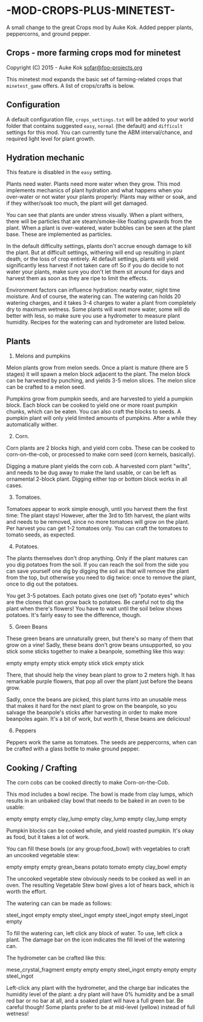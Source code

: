 # -MOD-CROPS-PLUS-MINETEST-
A small change to the great Crops mod by Auke Kok. Added pepper plants, peppercorns, and ground pepper.

## Crops - more farming crops mod for minetest

Copyright (C) 2015 - Auke Kok <sofar@foo-projects.org>

This minetest mod expands the basic set of farming-related crops that
`minetest_game` offers. A list of crops/crafts is below.

## Configuration

A default configuration file, `crops_settings.txt` will be added
to your world folder that contains suggested `easy`, `normal` (the
default) and `difficult` settings for this mod. You can currently tune
the ABM interval/chance, and required light level for plant growth.

## Hydration mechanic

This feature is disabled in the `easy` setting.

Plants need water. Plants need more water when they grow. This mod
implements mechanics of plant hydration and what happens when you
over-water or not water your plants properly: Plants may wither or
soak, and if they wither/soak too much, the plant will get damaged.

You can see that plants are under stress visually. When a plant
withers, there will be particles that are steam/smoke-like floating
upwards from the plant. When a plant is over-watered, water bubbles
can be seen at the plant base. These are implemented as particles.

In the default difficulty settings, plants don't accrue enough damage
to kill the plant. But at difficult settings, withering will end up
resulting in plant death, or the loss of crop entirely. At default
settings, plants will yield significantly less harvest if not taken
care of! So if you do decide to not water your plants, make sure you
don't let them sit around for days and harvest them as soon as they
are ripe to limit the effects.

Environment factors can influence hydration: nearby water, night time
moisture. And of course, the watering can. The watering can holds
20 watering charges, and it takes 3-4 charges to water a plant from
completely dry to maximum wetness. Some plants will want more water,
some will do better with less, so make sure you use a hydrometer to
measure plant humidity. Recipes for the watering can and hydrometer
are listed below.

## Plants

1. Melons and pumpkins

Melon plants grow from melon seeds. Once a plant is mature (there
are 5 stages) it will spawn a melon block adjacent to the plant.
The melon block can be harvested by punching, and yields 3-5
melon slices. The melon slice can be crafted to a melon seed.

Pumpkins grow from pumpkin seeds, and are harvested to yield a
pumpkin block. Each block can be cooked to yield one or more
roast pumpkin chunks, which can be eaten. You can also craft
the blocks to seeds. A pumpkin plant will only yield limited amounts
of pumpkins. After a while they automatically wither.

2. Corn.

Corn plants are 2 blocks high, and yield corn cobs. These can be
cooked to corn-on-the-cob, or processed to make corn seed (corn
kernels, basically).

Digging a mature plant yields the corn cob. A harvested corn plant
"wilts", and needs to be dug away to make the land usable, or can
be left as ornamental 2-block plant. Digging either top or bottom
block works in all cases.

3. Tomatoes.

Tomatoes appear to work simple enough, until you harvest them
the first time: The plant stays! However, after the 3rd to 5th
harvest, the plant wilts and needs to be removed, since no more
tomatoes will grow on the plant. Per harvest you can get 1-2
tomatoes only. You can craft the tomatoes to tomato seeds, as
expected.

4. Potatoes.

The plants themselves don't drop anything. Only if the plant matures
can you dig potatoes from the soil. If you can reach the soil from the
side you can save yourself one dig by digging the soil as that will
remove the plant from the top, but otherwise you need to dig twice:
once to remove the plant, once to dig out the potatoes.

You get 3-5 potatoes. Each potato gives one (set of) "potato eyes"
which are the clones that can grow back to potatoes. Be careful not
to dig the plant when there's flowers! You have to wait until the soil
below shows potatoes. It's fairly easy to see the difference, though.

5. Green Beans

These green beans are unnaturally green, but there's so many
of them that grow on a vine! Sadly, these beans don't grow beans
unsupported, so you stick some sticks together to make a beanpole,
something like this way:

empty empty empty
stick empty stick
stick empty stick

There, that should help the viney bean plant to grow to 2 meters
high. It has remarkable purple flowers, that pop all over the plant
just before the beans grow.

Sadly, once the beans are picked, this plant turns into an unusable
mess that makes it hard for the next plant to grow on the beanpole,
so you salvage the beanpole's sticks after harvesting in order to
make more beanpoles again. It's a bit of work, but worth it, these
beans are delicious!

6. Peppers

Peppers work the same as tomatoes. The seeds are peppercorns, when can be crafted with a glass bottle to make ground pepper.


## Cooking / Crafting

The corn cobs can be cooked directly to make Corn-on-the-Cob.

This mod includes a bowl recipe. The bowl is made from clay lumps,
which results in an unbaked clay bowl that needs to be baked in an
oven to be usable:

empty     empty     empty
clay_lump empty     clay_lump
empty     clay_lump empty

Pumpkin blocks can be cooked whole, and yield roasted pumpkin. It's
okay as food, but it takes a lot of work.

You can fill these bowls (or any group:food_bowl) with vegetables to
craft an uncooked vegetable stew:

empty       empty     empty
grean_beans potato    tomato
empty       clay_bowl empty

The uncooked vegetable stew obviously needs to be cooked as well in
an oven. The resulting Vegetable Stew bowl gives a lot of hears back,
which is worth the effort.

The watering can can be made as follows:

steel_ingot empty       empty
steel_ingot empty       steel_ingot
empty       steel_ingot empty

To fill the watering can, left click any block of water. To use,
left click a plant. The damage bar on the icon indicates the fill
level of the watering can.

The hydrometer can be crafted like this:

mese_crystal_fragment empty         empty
empty                 steel_ingot   empty
empty                 empty         steel_ingot

Left-click any plant with the hydrometer, and the charge bar indicates
the humidity level of the plant: a dry plant will have 0% humidity
and be a small red bar or no bar at all, and a soaked plant will
have a full green bar. Be careful though! Some plants prefer to be
at mid-level (yellow) instead of full wetness!
